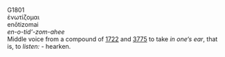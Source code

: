 <body>
  <p>G1801<br>  ἐνωτίζομαι  <br> enōtizomai  <br><i>en-o-tid‘-zom-ahee </i><br>Middle voice from a compound of <a href="g1722.htm">1722</a> and <a href="g3775.htm">3775</a>  to take <i>in</i> <i>one‘s</i> <i>ear</i>, that is, to <i>listen:</i> - hearken.<br></p>
 </body>